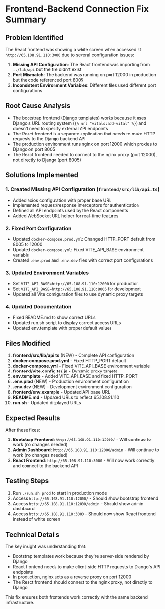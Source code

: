 # Frontend-Backend Connection Fix Summary

## Problem Identified

The React frontend was showing a white screen when accessed at `http://65.108.91.110:3000` due to several configuration issues:

1. **Missing API Configuration**: The React frontend was importing from `../lib/api` but the file didn't exist
2. **Port Mismatch**: The backend was running on port 12000 in production but the code referenced port 8005
3. **Inconsistent Environment Variables**: Different files used different port configurations

## Root Cause Analysis

- The bootstrap frontend (Django templates) works because it uses Django's URL routing system (`{% url "vitals:add-vital" %}`) and doesn't need to specify external API endpoints
- The React frontend is a separate application that needs to make HTTP requests to the Django backend API
- The production environment runs nginx on port 12000 which proxies to Django on port 8005
- The React frontend needed to connect to the nginx proxy (port 12000), not directly to Django (port 8005)

## Solutions Implemented

### 1. Created Missing API Configuration (`frontend/src/lib/api.ts`)
- Added axios configuration with proper base URL
- Implemented request/response interceptors for authentication
- Defined all API endpoints used by the React components
- Added WebSocket URL helper for real-time features

### 2. Fixed Port Configuration
- Updated `docker-compose.prod.yml`: Changed HTTP_PORT default from 8005 to 12000
- Updated `docker-compose.yml`: Fixed VITE_API_BASE environment variable
- Created `.env.prod` and `.env.dev` files with correct port configurations

### 3. Updated Environment Variables
- Set `VITE_API_BASE=http://65.108.91.110:12000` for production
- Set `VITE_API_BASE=http://65.108.91.110:8005` for development
- Updated all Vite configuration files to use dynamic proxy targets

### 4. Updated Documentation
- Fixed README.md to show correct URLs
- Updated run.sh script to display correct access URLs
- Updated env.template with proper default values

## Files Modified

1. **frontend/src/lib/api.ts** (NEW) - Complete API configuration
2. **docker-compose.prod.yml** - Fixed HTTP_PORT default
3. **docker-compose.yml** - Fixed VITE_API_BASE environment variable  
4. **frontend/vite.config.ts/.js** - Dynamic proxy targets
5. **env.template** - Added VITE_API_BASE and fixed HTTP_PORT
6. **.env.prod** (NEW) - Production environment configuration
7. **.env.dev** (NEW) - Development environment configuration
8. **frontend/env.example** - Updated API base URL
9. **README.md** - Updated URLs to reflect 65.108.91.110
10. **run.sh** - Updated displayed URLs

## Expected Results

After these fixes:

1. **Bootstrap Frontend**: `http://65.108.91.110:12000/` - Will continue to work (no changes needed)
2. **Admin Dashboard**: `http://65.108.91.110:12000/admin` - Will continue to work (no changes needed)  
3. **React Frontend**: `http://65.108.91.110:3000` - Will now work correctly and connect to the backend API

## Testing Steps

1. Run `./run.sh prod` to start in production mode
2. Access `http://65.108.91.110:12000/` - Should show bootstrap frontend
3. Access `http://65.108.91.110:12000/admin` - Should show admin dashboard
4. Access `http://65.108.91.110:3000` - Should now show React frontend instead of white screen

## Technical Details

The key insight was understanding that:
- Bootstrap templates work because they're server-side rendered by Django
- React frontend needs to make client-side HTTP requests to Django's API endpoints
- In production, nginx acts as a reverse proxy on port 12000
- The React frontend should connect to the nginx proxy, not directly to Django

This fix ensures both frontends work correctly with the same backend infrastructure.